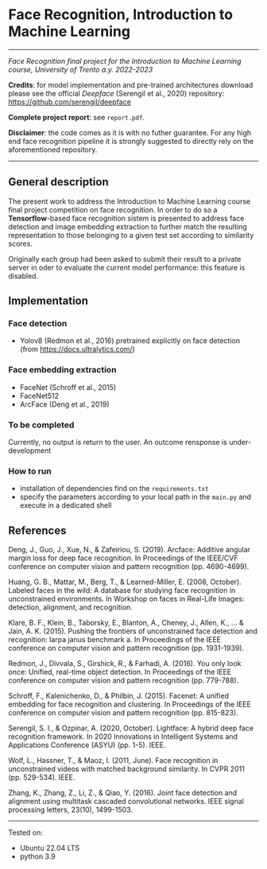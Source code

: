 # Face Recognition, Introduction to Machine Learning
---
*Face Recognition final project for the Introduction to Machine Learning course, University of Trento a.y. 2022-2023*

**Credits**: for model implementation and pre-trained architectures download please see the official *Deepface* (Serengil et al., 2020) repository: https://github.com/serengil/deepface

**Complete project report**: see `report.pdf`.

**Disclaimer**: the code comes as it is with no futher guarantee. For any high end face recognition pipeline it is strongly suggested to directly rely on the aforementioned repository.

---
## General description
The present work to address the Introduction to Machine Learning course final project competition on face recognition. In order to do so a **Tensorflow**-based face recognition sistem is presented to address face detection and image embedding extraction to further match the resulting representation to those belonging to a given test set according to similarity scores. 

Originally each group had been asked to submit their result to a private server in oder to evaluate the current model performance: this feature is disabled.

## Implementation

### Face detection
- Yolov8 (Redmon et al., 2016) pretrained explicitly on face detection (from https://docs.ultralytics.com/)

### Face embedding extraction
- FaceNet (Schroff et al., 2015)
- FaceNet512
- ArcFace (Deng et al., 2019)

### To be completed
Currently, no output is return to the user. An outcome rensponse is under-development

### How to run
- installation of dependencies find on the `requirements.txt`
- specify the parameters according to your local path in the `main.py` and execute in a dedicated shell


## References
Deng, J., Guo, J., Xue, N., & Zafeiriou, S. (2019). Arcface: Additive angular margin loss for deep face recognition. In Proceedings of
the IEEE/CVF conference on computer vision and pattern recognition (pp. 4690-4699).

Huang, G. B., Mattar, M., Berg, T., & Learned-Miller, E. (2008, October). Labeled faces in the wild: A database for studying face
recognition in unconstrained environments. In Workshop on faces in Real-Life Images: detection, alignment, and recognition.

Klare, B. F., Klein, B., Taborsky, E., Blanton, A., Cheney, J., Allen, K., ... & Jain, A. K. (2015). Pushing the frontiers of unconstrained
face detection and recognition: Iarpa janus benchmark a. In Proceedings of the IEEE conference on computer vision and
pattern recognition (pp. 1931-1939).

Redmon, J., Divvala, S., Girshick, R., & Farhadi, A. (2016). You only look once: Unified, real-time object detection. In Proceedings of
the IEEE conference on computer vision and pattern recognition (pp. 779-788).

Schroff, F., Kalenichenko, D., & Philbin, J. (2015). Facenet: A unified embedding for face recognition and clustering. In Proceedings
of the IEEE conference on computer vision and pattern recognition (pp. 815-823).

Serengil, S. I., & Ozpinar, A. (2020, October). Lightface: A hybrid deep face recognition framework. In 2020 Innovations in Intelligent
Systems and Applications Conference (ASYU) (pp. 1-5). IEEE.

Wolf, L., Hassner, T., & Maoz, I. (2011, June). Face recognition in unconstrained videos with matched background similarity. In
CVPR 2011 (pp. 529-534). IEEE.

Zhang, K., Zhang, Z., Li, Z., & Qiao, Y. (2016). Joint face detection and alignment using multitask cascaded convolutional networks.
IEEE signal processing letters, 23(10), 1499-1503.


---
Tested on:
- Ubuntu 22.04 LTS
- python 3.9


